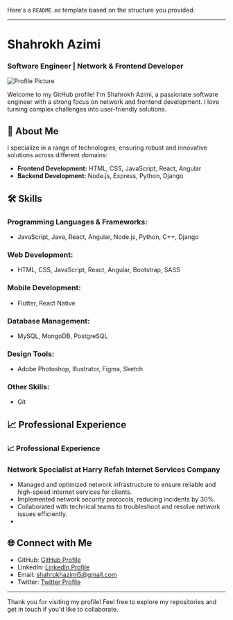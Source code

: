 Here's a `README.md` template based on the structure you provided:

---

# Shahrokh Azimi

### Software Engineer | Network & Frontend Developer

![Profile Picture](https://avatars.githubusercontent.com/u/177747572?s=400&u=6571931ff7099e0bd7a68378ae122cf3b9cb54b2&v=4)

Welcome to my GitHub profile! I'm Shahrokh Azimi, a passionate software engineer with a strong focus on network and frontend development. I love turning complex challenges into user-friendly solutions.

## 🌟 About Me

I specialize in a range of technologies, ensuring robust and innovative solutions across different domains:
- **Frontend Development:** HTML, CSS, JavaScript, React, Angular
- **Backend Development:** Node.js, Express, Python, Django
<!--- **Mobile Development:** Flutter, React Native 
- **Graphic Design:** Adobe Photoshop, Illustrator, Figma-->

## 🛠 Skills

### Programming Languages & Frameworks:
- JavaScript, Java, React, Angular, Node.js,  Python, C++, Django

### Web Development:
- HTML, CSS, JavaScript, React, Angular, Bootstrap, SASS

### Mobile Development:
- Flutter, React Native

### Database Management:
- MySQL, MongoDB, PostgreSQL

### Design Tools:
- Adobe Photoshop, Illustrator, Figma, Sketch

### Other Skills:
- Git

## 📈 Professional Experience

### 📈 Professional Experience

### Network Specialist at Harry Refah Internet Services Company
- Managed and optimized network infrastructure to ensure reliable and high-speed internet services for clients.
- Implemented network security protocols, reducing incidents by 30%.
- Collaborated with technical teams to troubleshoot and resolve network issues efficiently.
- 
## 🌐 Connect with Me

- GitHub: [GitHub Profile](https://github.com/shahrokh-azimi)
- LinkedIn: [LinkedIn Profile](https://linkedin.com/in/shahrokh-azimi)
- Email: [shahrokhazimi5@gmail.com](mailto:shahrokhazimi5@gmail.com)
- Twitter: [Twitter Profile](https://twitter.com/shahrokh42055831)

---

Thank you for visiting my profile! Feel free to explore my repositories and get in touch if you'd like to collaborate.

